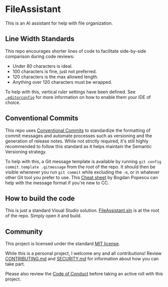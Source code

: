 # FileAssistant

This is an AI assistant for help with file organization.

## Line Width Standards

This repo encourages shorter lines of code
to facilitate side-by-side comparison during code reviews:

- Under 80 characters is ideal.
- 100 characters is fine, just not preferred.
- 120 characters is the max allowed length.
- Anything over 120 characters must be wrapped.

To help with this, vertical ruler settings have been defined.
See [`.editorconfig`](./.editorconfig) for more information
on how to enable them your IDE of choice.

## Conventional Commits

This repo uses [Conventional Commits](https://www.conventionalcommits.org)
to standardize the formatting of commit messages and
automate processes such as versioning and the generation of release notes.
While not strictly required,
it's still highly recommended to follow this standard
as it helps maintain the Semantic Versioning strategy.

To help with this, a Git message template is available by running
`git config commit.template .gitmessage` from the root of the repo.
It should then be visible whenever you run `git commit` while excluding the `-m`,
or in whatever other Git tool you prefer to use. This
[Cheat sheet](https://kapeli.com/cheat_sheets/Conventional_Commits.docset/Contents/Resources/Documents/index)
by Bogdan Popescu can help with the message format if you're new to CC.

## How to build the code

This is just a standard Visual Studio solution.
[FileAssistant.sln](./FileAssistant.sln) is at the root of the repo.
Simply open it and build.

## Community

This project is licensed under the standard [MIT license](./LICENSE).

While this is a personal project, I welcome any and all contributions!
Review [CONTRIBUTING.md](./CONTRIBUTING.md) and [SECURITY.md](./SECURITY.md)
for information about how you can take part.

Please also review the [Code of Conduct](./CODE_OF_CONDUCT.md)
before taking an active roll with this project.
